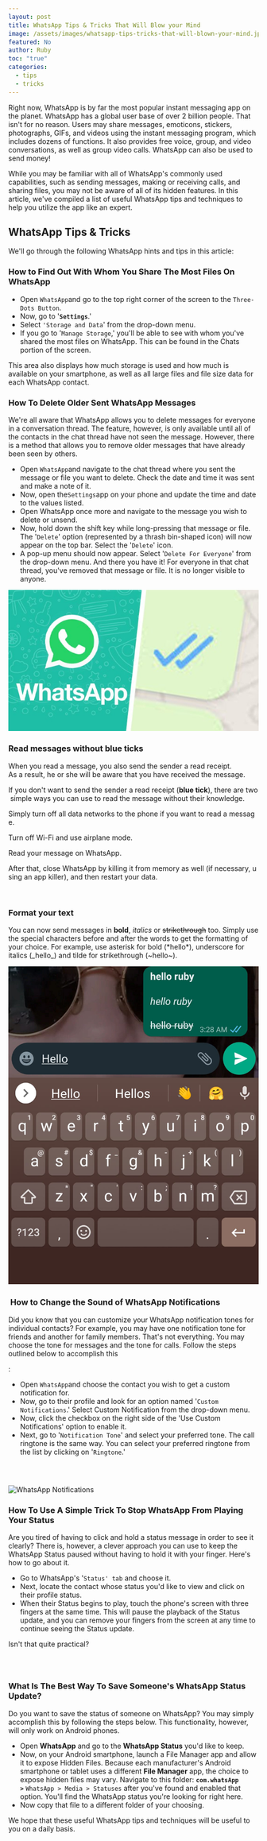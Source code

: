 ```yaml
---
layout: post
title: WhatsApp Tips & Tricks That Will Blow your Mind
image: /assets/images/whatsapp-tips-tricks-that-will-blown-your-mind.jpg
featured: No
author: Ruby
toc: "true"
categories:
  - tips
  - tricks
---
```

Right now, WhatsApp is by far the most popular instant messaging app on the planet. WhatsApp has a global user base of over 2 billion people. That isn't for no reason. Users may share messages, emoticons, stickers, photographs, GIFs, and videos using the instant messaging program, which includes dozens of functions. It also provides free voice, group, and video conversations, as well as group video calls. WhatsApp can also be used to send money!

While you may be familiar with all of WhatsApp's commonly used capabilities, such as sending messages, making or receiving calls, and sharing files, you may not be aware of all of its hidden features. In this article, we've compiled a list of useful WhatsApp tips and techniques to help you utilize the app like an expert.

## **WhatsApp Tips & Tricks**

We'll go through the following WhatsApp hints and tips in this article:

### **How to Find Out With Whom You Share The Most Files On WhatsApp**

* Open `WhatsApp`and go to the top right corner of the screen to the `Three-Dots Button`.
* Now, go to '**`Settings`**.'
* Select `'Storage and Data`' from the drop-down menu.
* If you go to '`Manage Storage`,' you'll be able to see with whom you've shared the most files on WhatsApp. This can be found in the Chats portion of the screen.

This area also displays how much storage is used and how much is available on your smartphone, as well as all large files and file size data for each WhatsApp contact.

### **How To Delete Older Sent WhatsApp Messages**

We're all aware that WhatsApp allows you to delete messages for everyone in a conversation thread. The feature, however, is only available until all of the contacts in the chat thread have not seen the message. However, there is a method that allows you to remove older messages that have already been seen by others.

* Open `WhatsApp`and navigate to the chat thread where you sent the message or file you want to delete. Check the date and time it was sent and make a note of it.
* Now, open the`Settings`app on your phone and update the time and date to the values listed.
* Open WhatsApp once more and navigate to the message you wish to delete or unsend.
* Now, hold down the shift key while long-pressing that message or file. The '`Delete`' option (represented by a thrash bin-shaped icon) will now appear on the top bar. Select the '`Delete`' icon.
* A pop-up menu should now appear. Select '`Delete For Everyone`' from the drop-down menu. And there you have it! For everyone in that chat thread, you've removed that message or file. It is no longer visible to anyone.



![WhatsApp Tips & Tricks](/assets/images/read-messages-without-blue-ticks.jpg)



### **Read messages without blue ticks**

When you read a message, you also send the sender a read receipt.  As a result, he or she will be aware that you have received the message. 

If you don't want to send the sender a read receipt (**blue tick**), there are two simple ways you can use to read the message without their knowledge. 

Simply turn off all data networks to the phone if you want to read a message. 

Turn off Wi-Fi and use airplane mode. 

Read your message on WhatsApp. 

After that, close WhatsApp by killing it from memory as well (if necessary, using an app killer), and then restart your data.

﻿

### **Format your text**

You can now send messages in **bold**, *italics* or ~~strikethrough~~ too. Simply use the special characters before and after the words to get the formatting of your choice. For example, use asterisk for bold (\*hello\*), underscore for italics (\_hello\_) and tilde for strikethrough (\~hello\~). 



![WhatsApp Tips & Tricks](/assets/images/whatsapp-tips.jfif)



###  **How to Change the Sound of WhatsApp Notifications**

Did you know that you can customize your WhatsApp notification tones for individual contacts? For example, you may have one notification tone for friends and another for family members. That's not everything. You may choose the tone for messages and the tone for calls. Follow the steps outlined below to accomplish this

:

* Open `WhatsApp`and choose the contact you wish to get a custom notification for.
* Now, go to their profile and look for an option named '`Custom Notifications`.' Select Custom Notification from the drop-down menu.
* Now, click the checkbox on the right side of the 'Use Custom Notifications' option to enable it.
* Next, go to '`Notification Tone`' and select your preferred tone. The call ringtone is the same way. You can select your preferred ringtone from the list by clicking on '`Ringtone`.'

###  

![WhatsApp Notifications](https://www.cheapinternetserviceprovider-jna.com/public/images/uploads/WhatsApp%20Notifications_1639066317.jpg)

### **How To Use A Simple Trick To Stop WhatsApp From Playing Your Status**

Are you tired of having to click and hold a status message in order to see it clearly? There is, however, a clever approach you can use to keep the WhatsApp Status paused without having to hold it with your finger. Here's how to go about it.

* Go to WhatsApp's '`Status' tab` and choose it.
* Next, locate the contact whose status you'd like to view and click on their profile status.
* When their Status begins to play, touch the phone's screen with three fingers at the same time. This will pause the playback of the Status update, and you can remove your fingers from the screen at any time to continue seeing the Status update.

Isn't that quite practical?

###  

### **What Is The Best Way To Save Someone's WhatsApp Status Update?**

Do you want to save the status of someone on WhatsApp? You may simply accomplish this by following the steps below. This functionality, however, will only work on Android phones.

* Open **WhatsApp** and go to the **WhatsApp Status** you'd like to keep.
* Now, on your Android smartphone, launch a File Manager app and allow it to expose Hidden Files. Because each manufacturer's Android smartphone or tablet uses a different **File Manager** app, the choice to expose hidden files may vary. Navigate to this folder: **`com.whatsApp >`** `WhatsApp > Media > Statuses` after you've found and enabled that option. You'll find the WhatsApp status you're looking for right here.
* Now copy that file to a different folder of your choosing.

We hope that these useful WhatsApp tips and techniques will be useful to you on a daily basis.